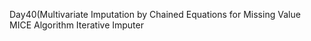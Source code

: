 Day40(Multivariate Imputation by Chained Equations for Missing Value  MICE Algorithm  Iterative Imputer
